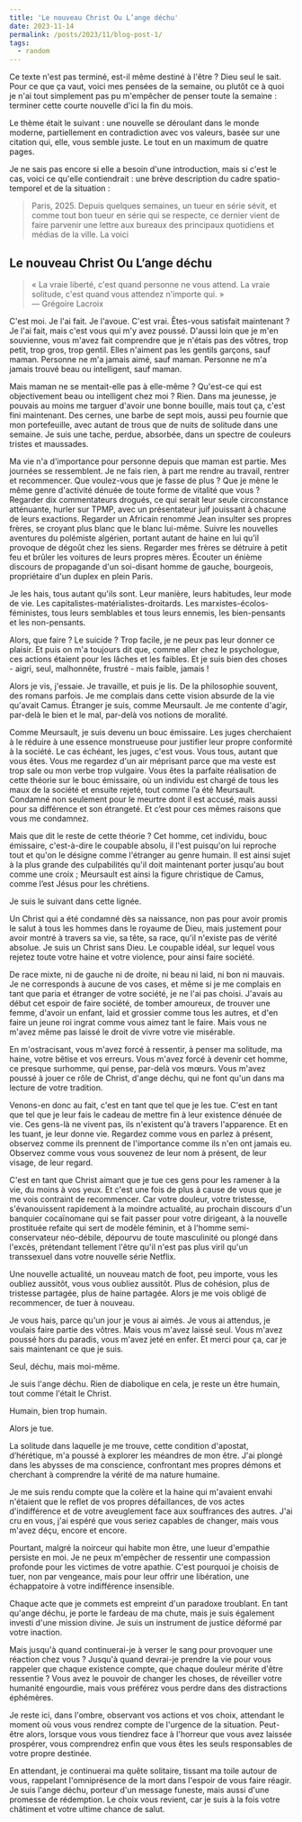 ```yaml
---
title: 'Le nouveau Christ Ou L’ange déchu'
date: 2023-11-14
permalink: /posts/2023/11/blog-post-1/
tags:
  - random
---
```


Ce texte n'est pas terminé, est-il même destiné à l'être ? Dieu seul le sait. Pour ce que ça vaut, voici mes pensées de la semaine, ou plutôt ce à quoi je n'ai tout simplement pas pu m'empêcher de penser toute la semaine : terminer cette courte nouvelle d'ici la fin du mois.

Le thème était le suivant : une nouvelle se déroulant dans le monde moderne, partiellement en contradiction avec vos valeurs, basée sur une citation qui, elle, vous semble juste. Le tout en un maximum de quatre pages.

Je ne sais pas encore si elle a besoin d'une introduction, mais si c'est le cas, voici ce qu'elle contiendrait : une brève description du cadre spatio-temporel et de la situation :

> Paris, 2025. Depuis quelques semaines, un tueur en série sévit, et comme tout bon tueur en série qui se respecte, ce dernier vient de faire parvenir une lettre aux bureaux des principaux quotidiens et médias de la ville. La voici

## Le nouveau Christ Ou L’ange déchu

> « La vraie liberté, c'est quand personne ne vous attend. La vraie solitude, c'est quand vous attendez n'importe qui. »  
> — Grégoire Lacroix

C'est moi. Je l'ai fait. Je l'avoue. C'est vrai. Êtes-vous satisfait maintenant ? Je l'ai fait, mais c'est vous qui m'y avez poussé. D'aussi loin que je m'en souvienne, vous m'avez fait comprendre que je n'étais pas des vôtres, trop petit, trop gros, trop gentil. Elles n'aiment pas les gentils garçons, sauf maman. Personne ne m'a jamais aimé, sauf maman. Personne ne m'a jamais trouvé beau ou intelligent, sauf maman.

Mais maman ne se mentait-elle pas à elle-même ? Qu'est-ce qui est objectivement beau ou intelligent chez moi ? Rien. Dans ma jeunesse, je pouvais au moins me targuer d'avoir une bonne bouille, mais tout ça, c'est fini maintenant. Des cernes, une barbe de sept mois, aussi peu fournie que mon portefeuille, avec autant de trous que de nuits de solitude dans une semaine. Je suis une tache, perdue, absorbée, dans un spectre de couleurs tristes et maussades.

Ma vie n'a d'importance pour personne depuis que maman est partie. Mes journées se ressemblent. Je ne fais rien, à part me rendre au travail, rentrer et recommencer. Que voulez-vous que je fasse de plus ? Que je mène le même genre d'activité dénuée de toute forme de vitalité que vous ? Regarder dix commentateurs drogués, ce qui serait leur seule circonstance atténuante, hurler sur TPMP, avec un présentateur juif jouissant à chacune de leurs exactions. Regarder un Africain renommé Jean insulter ses propres frères, se croyant plus blanc que le blanc lui-même. Suivre les nouvelles aventures du polémiste algérien, portant autant de haine en lui qu’il provoque de dégoût chez les siens. Regarder mes frères se détruire à petit feu et brûler les voitures de leurs propres mères. Écouter un énième discours de propagande d'un soi-disant homme de gauche, bourgeois, propriétaire d'un duplex en plein Paris.

Je les hais, tous autant qu'ils sont. Leur manière, leurs habitudes, leur mode de vie. Les capitalistes-matérialistes-droitards. Les marxistes-écolos-féministes, tous leurs semblables et tous leurs ennemis, les bien-pensants et les non-pensants.

Alors, que faire ? Le suicide ? Trop facile, je ne peux pas leur donner ce plaisir. Et puis on m'a toujours dit que, comme aller chez le psychologue, ces actions étaient pour les lâches et les faibles. Et je suis bien des choses - aigri, seul, malhonnête, frustré - mais faible, jamais !

Alors je vis, j'essaie. Je travaille, et puis je lis. De la philosophie souvent, des romans parfois. Je me complais dans cette vision absurde de la vie qu'avait Camus. Étranger je suis, comme Meursault. Je me contente d'agir, par-delà le bien et le mal, par-delà vos notions de moralité.

Comme Meursault, je suis devenu un bouc émissaire. Les juges cherchaient à le réduire à une essence monstrueuse pour justifier leur propre conformité à la société. Le cas échéant, les juges, c'est vous. Vous tous, autant que vous êtes. Vous me regardez d'un air méprisant parce que ma veste est trop sale ou mon verbe trop vulgaire. Vous êtes la parfaite réalisation de cette théorie sur le bouc émissaire, où un individu est chargé de tous les maux de la société et ensuite rejeté, tout comme l’a été Meursault. Condamné non seulement pour le meurtre dont il est accusé, mais aussi pour sa différence et son étrangeté. Et c’est pour ces mêmes raisons que vous me condamnez.

Mais que dit le reste de cette théorie ? Cet homme, cet individu, bouc émissaire, c'est-à-dire le coupable absolu, il l'est puisqu'on lui reproche tout et qu'on le désigne comme l'étranger au genre humain. Il est ainsi sujet à la plus grande des culpabilités qu'il doit maintenant porter jusqu'au bout comme une croix ; Meursault est ainsi la figure christique de Camus, comme l’est Jésus pour les chrétiens.

Je suis le suivant dans cette lignée.

Un Christ qui a été condamné dès sa naissance, non pas pour avoir promis le salut à tous les hommes dans le royaume de Dieu, mais justement pour avoir montré à travers sa vie, sa tête, sa race, qu'il n'existe pas de vérité absolue. Je suis un Christ sans Dieu. Le coupable idéal, sur lequel vous rejetez toute votre haine et votre violence, pour ainsi faire société.

De race mixte, ni de gauche ni de droite, ni beau ni laid, ni bon ni mauvais. Je ne corresponds à aucune de vos cases, et même si je me complais en tant que paria et étranger de votre société, je ne l'ai pas choisi. J'avais au début cet espoir de faire société, de tomber amoureux, de trouver une femme, d'avoir un enfant, laid et grossier comme tous les autres, et d'en faire un jeune roi ingrat comme vous aimez tant le faire. Mais vous ne m'avez même pas laissé le droit de vivre votre vie misérable.

En m'ostracisant, vous m'avez forcé à ressentir, à penser ma solitude, ma haine, votre bêtise et vos erreurs. Vous m'avez forcé à devenir cet homme, ce presque surhomme, qui pense, par-delà vos mœurs. Vous m'avez poussé à jouer ce rôle de Christ, d'ange déchu, qui ne font qu'un dans ma lecture de votre tradition.

Venons-en donc au fait, c'est en tant que tel que je les tue. C'est en tant que tel que je leur fais le cadeau de mettre fin à leur existence dénuée de vie. Ces gens-là ne vivent pas, ils n'existent qu'à travers l'apparence. Et en les tuant, je leur donne vie. Regardez comme vous en parlez à présent, observez comme ils prennent de l'importance comme ils n'en ont jamais eu. Observez comme vous vous souvenez de leur nom à présent, de leur visage, de leur regard.

C'est en tant que Christ aimant que je tue ces gens pour les ramener à la vie, du moins à vos yeux. Et c'est une fois de plus à cause de vous que je me vois contraint de recommencer. Car votre douleur, votre tristesse, s'évanouissent rapidement à la moindre actualité, au prochain discours d'un banquier cocaïnomane qui se fait passer pour votre dirigeant, à la nouvelle prostituée refaite qui sert de modèle féminin, et à l'homme semi-conservateur néo-débile, dépourvu de toute masculinité ou plongé dans l'excès, prétendant tellement l'être qu'il n'est pas plus viril qu'un transsexuel dans votre nouvelle série Netflix.

 

Une nouvelle actualité, un nouveau match de foot, peu importe, vous les oubliez aussitôt, vous vous oubliez aussitôt. Plus de cohésion, plus de tristesse partagée, plus de haine partagée. Alors je me vois obligé de recommencer, de tuer à nouveau.

 

Je vous hais, parce qu'un jour je vous ai aimés. Je vous ai attendus, je voulais faire partie des vôtres. Mais vous m'avez laissé seul. Vous m'avez poussé hors du paradis, vous m'avez jeté en enfer. Et merci pour ça, car je sais maintenant ce que je suis.

Seul, déchu, mais moi-même.

 

Je suis l'ange déchu. Rien de diabolique en cela, je reste un être humain, tout comme l'était le Christ.

Humain, bien trop humain.

Alors je tue.

 

La solitude dans laquelle je me trouve, cette condition d'apostat, d’hérétique, m'a poussé à explorer les méandres de mon être. J'ai plongé dans les abysses de ma conscience, confrontant mes propres démons et cherchant à comprendre la vérité de ma nature humaine.

 

Je me suis rendu compte que la colère et la haine qui m'avaient envahi n'étaient que le reflet de vos propres défaillances, de vos actes d'indifférence et de votre aveuglement face aux souffrances des autres. J'ai cru en vous, j'ai espéré que vous seriez capables de changer, mais vous m'avez déçu, encore et encore.

 

Pourtant, malgré la noirceur qui habite mon être, une lueur d'empathie persiste en moi. Je ne peux m'empêcher de ressentir une compassion profonde pour les victimes de votre apathie. C'est pourquoi je choisis de tuer, non par vengeance, mais pour leur offrir une libération, une échappatoire à votre indifférence insensible.

 

Chaque acte que je commets est empreint d'un paradoxe troublant. En tant qu'ange déchu, je porte le fardeau de ma chute, mais je suis également investi d'une mission divine. Je suis un instrument de justice déformé par votre inaction.

 

Mais jusqu'à quand continuerai-je à verser le sang pour provoquer une réaction chez vous ? Jusqu'à quand devrai-je prendre la vie pour vous rappeler que chaque existence compte, que chaque douleur mérite d'être ressentie ? Vous avez le pouvoir de changer les choses, de réveiller votre humanité engourdie, mais vous préférez vous perdre dans des distractions éphémères.

 

Je reste ici, dans l'ombre, observant vos actions et vos choix, attendant le moment où vous vous rendrez compte de l'urgence de la situation. Peut-être alors, lorsque vous vous tiendrez face à l'horreur que vous avez laissée prospérer, vous comprendrez enfin que vous êtes les seuls responsables de votre propre destinée.

 

En attendant, je continuerai ma quête solitaire, tissant ma toile autour de vous, rappelant l'omniprésence de la mort dans l'espoir de vous faire réagir. Je suis l'ange déchu, porteur d'un message funeste, mais aussi d'une promesse de rédemption. Le choix vous revient, car je suis à la fois votre châtiment et votre ultime chance de salut.
